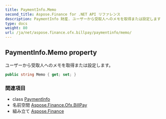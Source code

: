 ```yaml
---
title: PaymentInfo.Memo
second_title: Aspose.Finance for .NET API リファレンス
description: PaymentInfo 財産. ユーザーから受取人へのメモを取得または設定します
type: docs
weight: 80
url: /ja/net/aspose.finance.ofx.billpay/paymentinfo/memo/
---
```

## PaymentInfo.Memo property

ユーザーから受取人へのメモを取得または設定します。

```csharp
public string Memo { get; set; }
```

### 関連項目

* class [PaymentInfo](../)
* 名前空間 [Aspose.Finance.Ofx.BillPay](../../paymentinfo/)
* 組み立て [Aspose.Finance](../../../)


